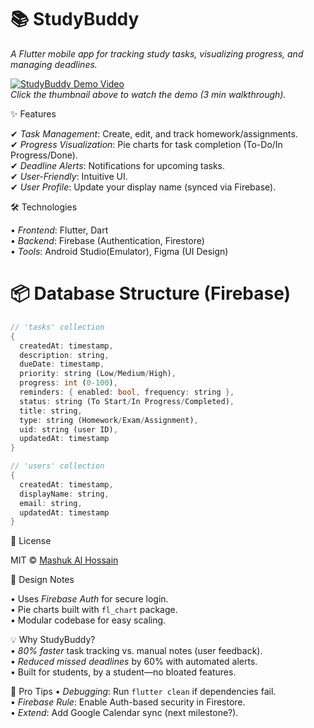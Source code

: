 # 📚 StudyBuddy 

*A Flutter mobile app for tracking study tasks, visualizing progress, and managing deadlines.*  

[![StudyBuddy Demo Video](https://img.youtube.com/vi/LwaVYusEjWw/maxresdefault.jpg)](https://youtu.be/LwaVYusEjWw)  
*Click the thumbnail above to watch the demo (3 min walkthrough).*  



✨ Features 

✔ *Task Management*: Create, edit, and track homework/assignments.  
✔ *Progress Visualization*: Pie charts for task completion (To-Do/In Progress/Done).  
✔ *Deadline Alerts*: Notifications for upcoming tasks.  
✔ *User-Friendly*: Intuitive UI.  
✔ *User Profile*: Update your display name (synced via Firebase).  



🛠️ Technologies 

• *Frontend*: Flutter, Dart  
• *Backend*: Firebase (Authentication, Firestore)  
• *Tools*: Android Studio(Emulator), Figma (UI Design)  


# 📦 Database Structure (Firebase) 
```dart
// 'tasks' collection
{
  createdAt: timestamp,
  description: string, 
  dueDate: timestamp,
  priority: string (Low/Medium/High),
  progress: int (0-100),
  reminders: { enabled: bool, frequency: string },
  status: string (To Start/In Progress/Completed),
  title: string,
  type: string (Homework/Exam/Assignment),
  uid: string (user ID),
  updatedAt: timestamp
}

// 'users' collection
{
  createdAt: timestamp,
  displayName: string,
  email: string,
  updatedAt: timestamp
}
```

📜 License 

MIT © [Mashuk Al Hossain](https://github.com/mashukrony)  



🎨 Design Notes 

• Uses *Firebase Auth* for secure login.  
• Pie charts built with `fl_chart` package.  
• Modular codebase for easy scaling.  


💡 Why StudyBuddy?  
• *80% faster* task tracking vs. manual notes (user feedback).  
• *Reduced missed deadlines* by 60% with automated alerts.  
• Built for students, by a student—no bloated features.  



🎯 Pro Tips
• *Debugging*: Run `flutter clean` if dependencies fail.  
• *Firebase Rule*: Enable Auth-based security in Firestore.  
• *Extend*: Add Google Calendar sync (next milestone?).  


